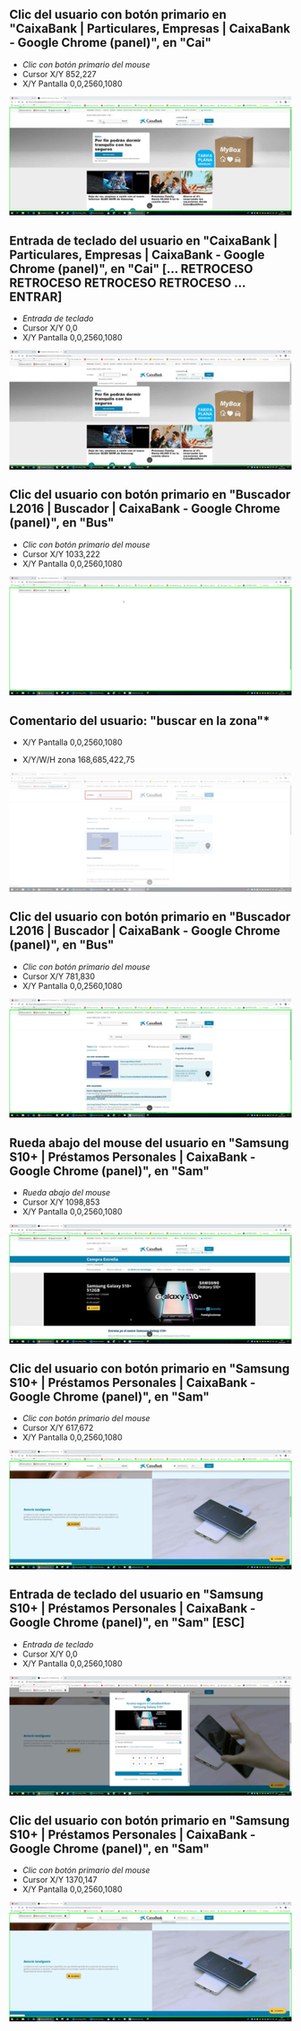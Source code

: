 ## Clic del usuario con botón primario en "CaixaBank | Particulares, Empresas | CaixaBank - Google Chrome (panel)", en "Cai"
- *Clic con botón primario del mouse*
- Cursor X/Y 852,227
- X/Y Pantalla 0,0,2560,1080

![screenshot0001.JPEG](Recording_20190704_0003_img/screenshot0001.JPEG)

## Entrada de teclado del usuario en "CaixaBank | Particulares, Empresas | CaixaBank - Google Chrome (panel)", en "Cai" [... RETROCESO RETROCESO RETROCESO RETROCESO ... ENTRAR]
- *Entrada de teclado*
- Cursor X/Y 0,0
- X/Y Pantalla 0,0,2560,1080

![screenshot0002.JPEG](Recording_20190704_0003_img/screenshot0002.JPEG)

## Clic del usuario con botón primario en "Buscador L2016 | Buscador | CaixaBank - Google Chrome (panel)", en "Bus"
- *Clic con botón primario del mouse*
- Cursor X/Y 1033,222
- X/Y Pantalla 0,0,2560,1080

![screenshot0003.JPEG](Recording_20190704_0003_img/screenshot0003.JPEG)

## Comentario del usuario: "buscar en la zona"*
- X/Y Pantalla 0,0,2560,1080

- X/Y/W/H zona 168,685,422,75

![screenshot0004.JPEG](Recording_20190704_0003_img/screenshot0004.JPEG)

## Clic del usuario con botón primario en "Buscador L2016 | Buscador | CaixaBank - Google Chrome (panel)", en "Bus"
- *Clic con botón primario del mouse*
- Cursor X/Y 781,830
- X/Y Pantalla 0,0,2560,1080

![screenshot0005.JPEG](Recording_20190704_0003_img/screenshot0005.JPEG)

## Rueda abajo del mouse del usuario en "Samsung S10+ | Préstamos Personales | CaixaBank - Google Chrome (panel)", en "Sam"
- *Rueda abajo del mouse*
- Cursor X/Y 1098,853
- X/Y Pantalla 0,0,2560,1080

![screenshot0006.JPEG](Recording_20190704_0003_img/screenshot0006.JPEG)

## Clic del usuario con botón primario en "Samsung S10+ | Préstamos Personales | CaixaBank - Google Chrome (panel)", en "Sam"
- *Clic con botón primario del mouse*
- Cursor X/Y 617,672
- X/Y Pantalla 0,0,2560,1080

![screenshot0007.JPEG](Recording_20190704_0003_img/screenshot0007.JPEG)

## Entrada de teclado del usuario en "Samsung S10+ | Préstamos Personales | CaixaBank - Google Chrome (panel)", en "Sam" [ESC]
- *Entrada de teclado*
- Cursor X/Y 0,0
- X/Y Pantalla 0,0,2560,1080

![screenshot0008.JPEG](Recording_20190704_0003_img/screenshot0008.JPEG)

## Clic del usuario con botón primario en "Samsung S10+ | Préstamos Personales | CaixaBank - Google Chrome (panel)", en "Sam"
- *Clic con botón primario del mouse*
- Cursor X/Y 1370,147
- X/Y Pantalla 0,0,2560,1080

![screenshot0009.JPEG](Recording_20190704_0003_img/screenshot0009.JPEG)

